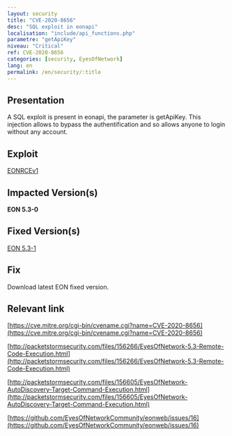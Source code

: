 ```yaml
---
layout: security
title: "CVE-2020-8656"
desc: "SQL exploit in eonapi"
localisation: "include/api_functions.php"
parametre: "getApiKey"
niveau: "Critical"
ref: CVE-2020-8656
categories: [security, EyesOfNetwork]
lang: en
permalink: /en/security/:title
---
```


## Presentation

A SQL exploit is present in eonapi, the parameter is getApiKey. This injection allows to bypass the authentification and so allows anyone to login without any account.

## Exploit

[EONRCEv1](https://packetstormsecurity.com/files/download/156266/eyesofnetwork53-exec.txt)

## Impacted Version(s)

**EON 5.3-0**

## Fixed Version(s)

[EON 5.3-1](https://github.com/EyesOfNetworkCommunity/eonweb/releases/tag/5.3-1)


## Fix

Download latest EON fixed version.


## Relevant link

[https://cve.mitre.org/cgi-bin/cvename.cgi?name=CVE-2020-8656](https://cve.mitre.org/cgi-bin/cvename.cgi?name=CVE-2020-8656)

[http://packetstormsecurity.com/files/156266/EyesOfNetwork-5.3-Remote-Code-Execution.html](http://packetstormsecurity.com/files/156266/EyesOfNetwork-5.3-Remote-Code-Execution.html)

[http://packetstormsecurity.com/files/156605/EyesOfNetwork-AutoDiscovery-Target-Command-Execution.html](http://packetstormsecurity.com/files/156605/EyesOfNetwork-AutoDiscovery-Target-Command-Execution.html)

[https://github.com/EyesOfNetworkCommunity/eonweb/issues/16](https://github.com/EyesOfNetworkCommunity/eonweb/issues/16)

